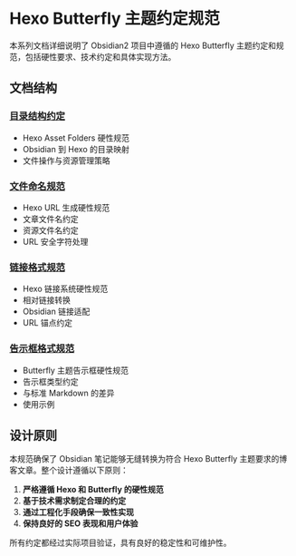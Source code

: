 # Hexo Butterfly 主题约定规范

本系列文档详细说明了 Obsidian2 项目中遵循的 Hexo Butterfly 主题约定和规范，包括硬性要求、技术约定和具体实现方法。

## 文档结构

### [目录结构约定](HexoButterflyFolderConventions.md)
- Hexo Asset Folders 硬性规范
- Obsidian 到 Hexo 的目录映射
- 文件操作与资源管理策略

### [文件命名规范](HexoButterflyFileConventions.md)
- Hexo URL 生成硬性规范
- 文章文件名约定
- 资源文件名约定
- URL 安全字符处理

### [链接格式规范](HexoButterflyLinkConventions.md)
- Hexo 链接系统硬性规范
- 相对链接转换
- Obsidian 链接适配
- URL 锚点约定

### [告示框格式规范](HexoButterflyAdmonitionConventions.md)
- Butterfly 主题告示框硬性规范
- 告示框类型约定
- 与标准 Markdown 的差异
- 使用示例

## 设计原则

本规范确保了 Obsidian 笔记能够无缝转换为符合 Hexo Butterfly 主题要求的博客文章。整个设计遵循以下原则：

1. **严格遵循 Hexo 和 Butterfly 的硬性规范**
2. **基于技术需求制定合理的约定**
3. **通过工程化手段确保一致性实现**
4. **保持良好的 SEO 表现和用户体验**

所有约定都经过实际项目验证，具有良好的稳定性和可维护性。
